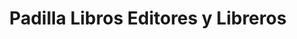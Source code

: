 ---
title: "Padilla Libros Editores y Libreros"
url: /sevilla/padilla-libros-editores-y-libreros/
shop: libros
---